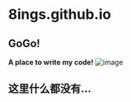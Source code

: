 # 8ings.github.io
## GoGo!
**A place to write my code!**
![image](https://camo.githubusercontent.com/5b13f6f72f9dc61e7caab8a93455e0852c63e2a3/687474703a2f2f7364726469732e6769746875622e636f6d2f686f746669782f696d616765732f666f726b65722d77617463686572732e706e67)
## 这里什么都没有...

